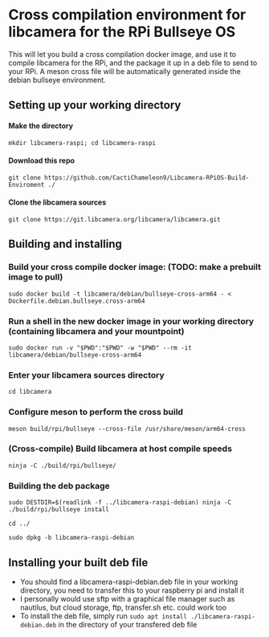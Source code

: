 # Cross compilation environment for libcamera for the RPi Bullseye OS

This will let you build a cross compilation docker image, and use it to compile libcamera for the RPi, and the package it up in a deb file to send to your RPi. A meson cross file will be automatically generated inside the debian bullseye environment. 

## Setting up your working directory
#### Make the directory
`mkdir libcamera-raspi; cd libcamera-raspi`
#### Download this repo
`git clone https://github.com/CactiChameleon9/Libcamera-RPiOS-Build-Enviroment ./`
#### Clone the libcamera sources
`git clone https://git.libcamera.org/libcamera/libcamera.git`

## Building and installing

### Build your cross compile docker image: (TODO: make a prebuilt image to pull)
`sudo docker build -t libcamera/debian/bullseye-cross-arm64 - < Dockerfile.debian.bullseye.cross-arm64`

### Run a shell in the new docker image in your working directory (containing libcamera and your mountpoint)
`sudo docker run -v "$PWD":"$PWD" -w "$PWD" --rm -it libcamera/debian/bullseye-cross-arm64`

### Enter your libcamera sources directory
`cd libcamera`

### Configure meson to perform the cross build
`meson build/rpi/bullseye --cross-file /usr/share/meson/arm64-cross`

### (Cross-compile) Build libcamera at host compile speeds
`ninja -C ./build/rpi/bullseye/`

### Building the deb package
`sudo DESTDIR=$(readlink -f ../libcamera-raspi-debian) ninja -C ./build/rpi/bullseye install`

`cd ../`

`sudo dpkg -b libcamera-raspi-debian`

## Installing your built deb file
- You should find a libcamera-raspi-debian.deb file in your working directory, you need to transfer this to your raspberry pi and install it
- I personally would use sftp with a graphical file manager such as nautilus, but cloud storage, ftp, transfer.sh etc. could work too
- To install the deb file, simply run `sudo apt install ./libcamera-raspi-debian.deb` in the directory of your transfered deb file

